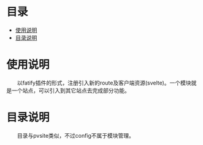 
<h1>目录</h1>

- [使用说明](#使用说明)
- [目录说明](#目录说明)


# 使用说明
&emsp;&emsp;以fatify插件的形式，注册引入新的route及客户端资源(svelte)。一个模块就是一个站点，可以引入到其它站点去完成部分功能。

# 目录说明
&emsp;&emsp;目录与pvsite类似，不过config不属于模块管理。
